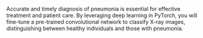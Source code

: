 Accurate and timely diagnosis of pneumonia is essential for effective treatment and patient care. By leveraging deep learning in PyTorch, you will fine-tune a pre-trained convolutional network to classify X-ray images, distinguishing between healthy individuals and those with pneumonia. 
